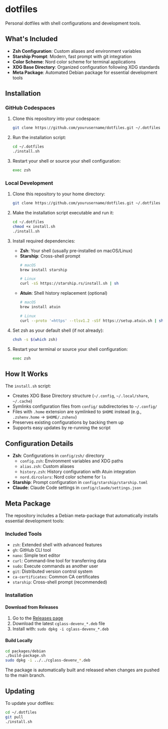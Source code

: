 # dotfiles

Personal dotfiles with shell configurations and development tools.

## What's Included

- **Zsh Configuration**: Custom aliases and environment variables
- **Starship Prompt**: Modern, fast prompt with git integration
- **Color Scheme**: Nord color scheme for terminal applications
- **XDG Base Directory**: Organized configuration following XDG standards
- **Meta Package**: Automated Debian package for essential development tools

## Installation

### GitHub Codespaces

1. Clone this repository into your codespace:
   ```bash
   git clone https://github.com/yourusername/dotfiles.git ~/.dotfiles
   ```

2. Run the installation script:
   ```bash
   cd ~/.dotfiles
   ./install.sh
   ```

3. Restart your shell or source your shell configuration:
   ```bash
   exec zsh
   ```

### Local Development

1. Clone this repository to your home directory:
   ```bash
   git clone https://github.com/yourusername/dotfiles.git ~/.dotfiles
   ```

2. Make the installation script executable and run it:
   ```bash
   cd ~/.dotfiles
   chmod +x install.sh
   ./install.sh
   ```

3. Install required dependencies:
   - **Zsh**: Your shell (usually pre-installed on macOS/Linux)
   - **Starship**: Cross-shell prompt
     ```bash
     # macOS
     brew install starship
     
     # Linux
     curl -sS https://starship.rs/install.sh | sh
     ```
   - **Atuin**: Shell history replacement (optional)
     ```bash
     # macOS
     brew install atuin
     
     # Linux
     curl --proto '=https' --tlsv1.2 -sSf https://setup.atuin.sh | sh
     ```

4. Set zsh as your default shell (if not already):
   ```bash
   chsh -s $(which zsh)
   ```

5. Restart your terminal or source your shell configuration:
   ```bash
   exec zsh
   ```

## How It Works

The `install.sh` script:
- Creates XDG Base Directory structure (`~/.config`, `~/.local/share`, `~/.cache`)
- Symlinks configuration files from `config/` subdirectories to `~/.config/`
- Files with `.home` extension are symlinked to `$HOME` instead (e.g., `.zshenv.home` → `$HOME/.zshenv`)
- Preserves existing configurations by backing them up
- Supports easy updates by re-running the script

## Configuration Details

- **Zsh**: Configurations in `config/zsh/` directory
  - `config.zsh`: Environment variables and XDG paths
  - `alias.zsh`: Custom aliases
  - `history.zsh`: History configuration with Atuin integration
  - `nord.dircolors`: Nord color scheme for `ls`
- **Starship**: Prompt configuration in `config/starship/starship.toml`
- **Claude**: Claude Code settings in `config/claude/settings.json`

## Meta Package

The repository includes a Debian meta-package that automatically installs essential development tools:

### Included Tools
- `zsh`: Extended shell with advanced features
- `gh`: GitHub CLI tool
- `nano`: Simple text editor  
- `curl`: Command-line tool for transferring data
- `sudo`: Execute commands as another user
- `git`: Distributed version control system
- `ca-certificates`: Common CA certificates
- `starship`: Cross-shell prompt (recommended)

### Installation

#### Download from Releases
1. Go to the [Releases page](../../releases)
2. Download the latest `cglass-devenv_*.deb` file
3. Install with: `sudo dpkg -i cglass-devenv_*.deb`

#### Build Locally
```bash
cd packages/debian
./build-package.sh
sudo dpkg -i ../../cglass-devenv_*.deb
```

The package is automatically built and released when changes are pushed to the main branch.


## Updating

To update your dotfiles:
```bash
cd ~/.dotfiles
git pull
./install.sh
```